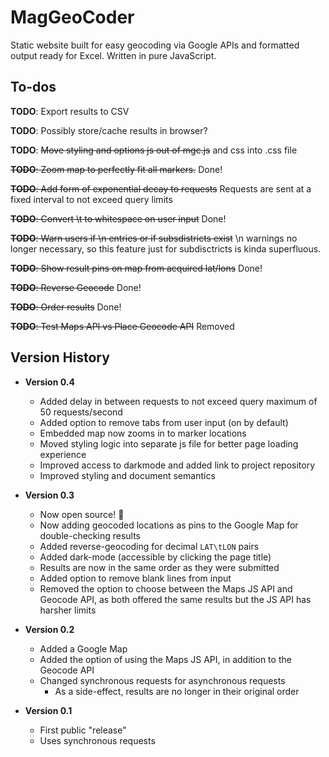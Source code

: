 # MagGeoCoder

Static website built for easy geocoding via Google APIs and formatted output ready for Excel. Written in pure JavaScript.

## To-dos

**TODO**: Export results to CSV

**TODO**: Possibly store/cache results in browser?

**TODO**: ~~Move styling and options js out of mgc.js~~ and css into .css file

~~**TODO**: Zoom map to perfectly fit all markers.~~ Done!

~~**TODO**: Add form of exponential decay to requests~~ Requests are sent at a fixed interval to not exceed query limits

~~**TODO**: Convert \t to whitespace on user input~~ Done!

~~**TODO**: Warn users if \n entries or if subsdistricts exist~~ \n warnings no longer necessary, so this feature just for subdisctricts is kinda superfluous.

~~**TODO**: Show result pins on map from acquired lat/lons~~ Done!

~~**TODO**: Reverse Geocode~~ Done!

~~**TODO**: Order results~~ Done!

~~**TODO**: Test Maps API vs Place Geocode API~~ Removed

## Version History

* **Version 0.4**
    * Added delay in between requests to not exceed query maximum of 50 requests/second
    * Added option to remove tabs from user input (on by default)
    * Embedded map now zooms in to marker locations
    * Moved styling logic into separate js file for better page loading experience
    * Improved access to darkmode and added link to project repository 
    * Improved styling and document semantics
    
* **Version 0.3**
    * Now open source! :tada:
    * Now adding geocoded locations as pins to the Google Map for double-checking results
    * Added reverse-geocoding for decimal `LAT\tLON` pairs
    * Added dark-mode (accessible by clicking the page title)
    * Results are now in the same order as they were submitted
    * Added option to remove blank lines from input
    * Removed the option to choose between the Maps JS API and Geocode API, as both offered the same results but the JS API has harsher limits
    
* **Version 0.2**
    * Added a Google Map
    * Added the option of using the Maps JS API, in addition to the Geocode API
    * Changed synchronous requests for asynchronous requests
        * As a side-effect, results are no longer in their original order
    
* **Version 0.1**
    * First public "release"
    * Uses synchronous requests
